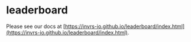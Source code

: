 # leaderboard

Please see our docs at [https://invrs-io.github.io/leaderboard/index.html](https://invrs-io.github.io/leaderboard/index.html).
